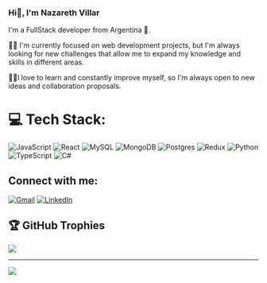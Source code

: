 ### Hi👋, I'm Nazareth Villar


I'm a FullStack developer from Argentina 🙌.

🔭✨ I'm currently focused on web development projects, but I'm always looking for new challenges that allow me to expand my knowledge and skills in different areas.

🤝👯I love to learn and constantly improve myself, so I'm always open to new ideas and collaboration proposals. 


# 💻 Tech Stack:
![JavaScript](https://img.shields.io/badge/javascript-%23323330.svg?style=for-the-badge&logo=javascript&logoColor=%23F7DF1E)  ![React](https://img.shields.io/badge/react-%2320232a.svg?style=for-the-badge&logo=react&logoColor=%2361DAFB) ![MySQL](https://img.shields.io/badge/mysql-%2300000f.svg?style=for-the-badge&logo=mysql&logoColor=white) ![MongoDB](https://img.shields.io/badge/MongoDB-%234ea94b.svg?style=for-the-badge&logo=mongodb&logoColor=white) ![Postgres](https://img.shields.io/badge/postgres-%23316192.svg?style=for-the-badge&logo=postgresql&logoColor=white) ![Redux](https://img.shields.io/badge/redux-%23593d88.svg?style=for-the-badge&logo=redux&logoColor=white)  ![Python](https://img.shields.io/badge/python-3670A0?style=for-the-badge&logo=python&logoColor=ffdd54) ![TypeScript](https://img.shields.io/badge/typescript-%23007ACC.svg?style=for-the-badge&logo=typescript&logoColor=white) ![C#](https://img.shields.io/badge/c%23-%23239120.svg?style=for-the-badge&logo=csharp&logoColor=white)



## Connect with me:
[![Gmail](https://img.shields.io/badge/Gmail-%23D14836.svg?logo=gmail&logoColor=white)](mailto:nazarethvillar38@gmail.com)
[![LinkedIn](https://img.shields.io/badge/LinkedIn-%230077B5.svg?logo=linkedin&logoColor=white)](https://linkedin.com/in/https://www.linkedin.com/in/nazareth-villar-a473b9242/) 


## 🏆 GitHub Trophies
![](https://github-profile-trophy.vercel.app/?username=NazarethV&theme=radical&no-frame=false&no-bg=true&margin-w=4)

---
[![](https://visitcount.itsvg.in/api?id=NazarethV&icon=8&color=10)](https://visitcount.itsvg.in)










